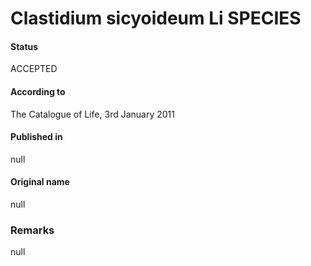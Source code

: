 # Clastidium sicyoideum Li SPECIES

#### Status
ACCEPTED

#### According to
The Catalogue of Life, 3rd January 2011

#### Published in
null

#### Original name
null

### Remarks
null